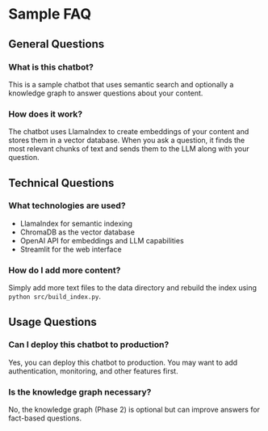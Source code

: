 # Sample FAQ

## General Questions

### What is this chatbot?
This is a sample chatbot that uses semantic search and optionally a knowledge graph to answer questions about your content.

### How does it work?
The chatbot uses LlamaIndex to create embeddings of your content and stores them in a vector database. When you ask a question, it finds the most relevant chunks of text and sends them to the LLM along with your question.

## Technical Questions

### What technologies are used?
- LlamaIndex for semantic indexing
- ChromaDB as the vector database
- OpenAI API for embeddings and LLM capabilities
- Streamlit for the web interface

### How do I add more content?
Simply add more text files to the data directory and rebuild the index using `python src/build_index.py`.

## Usage Questions

### Can I deploy this chatbot to production?
Yes, you can deploy this chatbot to production. You may want to add authentication, monitoring, and other features first.

### Is the knowledge graph necessary?
No, the knowledge graph (Phase 2) is optional but can improve answers for fact-based questions.
